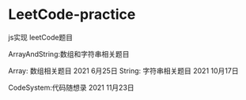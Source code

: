 # LeetCode-practice
js实现 leetCode题目

ArrayAndString:数组和字符串相关题目


Array:  数组相关题目 2021 6月25日
String: 字符串相关题目 2021 10月17日 

CodeSystem:代码随想录  2021 11月23日